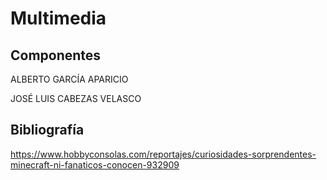 # Multimedia
## Componentes
ALBERTO GARCÍA APARICIO

JOSÉ LUIS CABEZAS VELASCO

## Bibliografía
https://www.hobbyconsolas.com/reportajes/curiosidades-sorprendentes-minecraft-ni-fanaticos-conocen-932909
